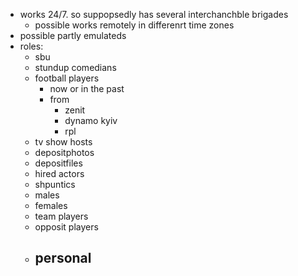 - works 24/7. so suppopsedly has several interchanchble brigades
  - possible works remotely in differenrt time zones
- possible partly emulateds
- roles:
  - sbu
  - stundup comedians
  - football players
    - now or in the past
    - from
      - zenit
      - dynamo kyiv
      - rpl
  - tv show hosts
  - depositphotos
  - depositfiles
  - hired actors
  - shpuntics
  - males
  - females
  - team players
  - opposit players
  - personal
    -
